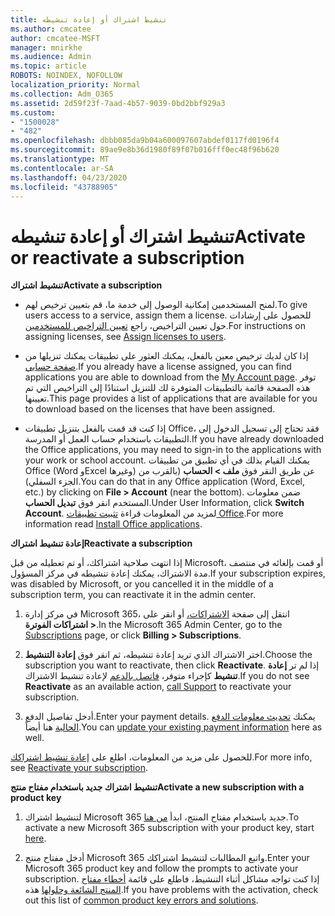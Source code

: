 ```yaml
---
title: تنشيط اشتراك أو إعادة تنشيطه
ms.author: cmcatee
author: cmcatee-MSFT
manager: mnirkhe
ms.audience: Admin
ms.topic: article
ROBOTS: NOINDEX, NOFOLLOW
localization_priority: Normal
ms.collection: Adm_O365
ms.assetid: 2d59f23f-7aad-4b57-9039-0bd2bbf929a3
ms.custom:
- "1500028"
- "482"
ms.openlocfilehash: dbbb085da9b04a600097607abdef0117fd0196f4
ms.sourcegitcommit: 89ae9e8b36d1980f89f07b016fff0ec48f96b620
ms.translationtype: MT
ms.contentlocale: ar-SA
ms.lasthandoff: 04/23/2020
ms.locfileid: "43788905"
---
```

# <a name="activate-or-reactivate-a-subscription"></a><span data-ttu-id="10189-102">تنشيط اشتراك أو إعادة تنشيطه</span><span class="sxs-lookup"><span data-stu-id="10189-102">Activate or reactivate a subscription</span></span>

<span data-ttu-id="10189-103">**تنشيط اشتراك**</span><span class="sxs-lookup"><span data-stu-id="10189-103">**Activate a subscription**</span></span>

- <span data-ttu-id="10189-104">لمنح المستخدمين إمكانية الوصول إلى خدمة ما، قم بتعيين ترخيص لهم.</span><span class="sxs-lookup"><span data-stu-id="10189-104">To give users access to a service, assign them a license.</span></span> <span data-ttu-id="10189-105">للحصول على إرشادات حول تعيين التراخيص، راجع [تعيين التراخيص للمستخدمين](https://docs.microsoft.com/microsoft-365/admin/manage/assign-licenses-to-users?view=o365-worldwide).</span><span class="sxs-lookup"><span data-stu-id="10189-105">For instructions on assigning licenses, see [Assign licenses to users](https://docs.microsoft.com/microsoft-365/admin/manage/assign-licenses-to-users?view=o365-worldwide).</span></span> 

- <span data-ttu-id="10189-106">إذا كان لديك ترخيص معين بالفعل، يمكنك العثور على تطبيقات يمكنك تنزيلها من [صفحة حسابي](https://portal.office.com/account/#installs).</span><span class="sxs-lookup"><span data-stu-id="10189-106">If you already have a license assigned, you can find applications you are able to download from the [My Account page](https://portal.office.com/account/#installs).</span></span> <span data-ttu-id="10189-107">توفر هذه الصفحة قائمة بالتطبيقات المتوفرة لك للتنزيل استنادًا إلى التراخيص التي تم تعيينها.</span><span class="sxs-lookup"><span data-stu-id="10189-107">This page provides a list of applications that are available for you to download based on the licenses that have been assigned.</span></span> 

- <span data-ttu-id="10189-108">إذا كنت قد قمت بالفعل بتنزيل تطبيقات Office، فقد تحتاج إلى تسجيل الدخول إلى التطبيقات باستخدام حساب العمل أو المدرسة.</span><span class="sxs-lookup"><span data-stu-id="10189-108">If you have already downloaded the Office applications, you may need to sign-in to the applications with your work or school account.</span></span> <span data-ttu-id="10189-109">يمكنك القيام بذلك في أي تطبيق من تطبيقات Office (Word وExcel وغيرها) عن طريق النقر فوق **ملف > الحساب** (بالقرب من الجزء السفلي).</span><span class="sxs-lookup"><span data-stu-id="10189-109">You can do that in any Office application (Word, Excel, etc.) by clicking on **File > Account** (near the bottom).</span></span> <span data-ttu-id="10189-110">ضمن معلومات المستخدم انقر فوق **تبديل الحساب**.</span><span class="sxs-lookup"><span data-stu-id="10189-110">Under User Information, click **Switch Account**.</span></span> <span data-ttu-id="10189-111">لمزيد من المعلومات قراءة [تثبيت تطبيقات Office](https://docs.microsoft.com/microsoft-365/admin/setup/install-applications).</span><span class="sxs-lookup"><span data-stu-id="10189-111">For more information read [Install Office applications](https://docs.microsoft.com/microsoft-365/admin/setup/install-applications).</span></span> 

<span data-ttu-id="10189-112">**إعادة تنشيط اشتراك**</span><span class="sxs-lookup"><span data-stu-id="10189-112">**Reactivate a subscription**</span></span>

<span data-ttu-id="10189-113">إذا انتهت صلاحية اشتراكك، أو تم تعطيله من قبل Microsoft، أو قمت بإلغائه في منتصف مدة الاشتراك، يمكنك إعادة تنشيطه في مركز المسؤول.</span><span class="sxs-lookup"><span data-stu-id="10189-113">If your subscription expires, was disabled by Microsoft, or you cancelled it in the middle of a subscription term, you can reactivate it in the admin center.</span></span>
  
1. <span data-ttu-id="10189-114">في مركز إدارة Microsoft 365، انتقل إلى صفحة [الاشتراكات،](https://go.microsoft.com/fwlink/p/?linkid=842054) أو انقر على **اشتراكات الفوترة >**.</span><span class="sxs-lookup"><span data-stu-id="10189-114">In the Microsoft 365 Admin Center, go to the [Subscriptions](https://go.microsoft.com/fwlink/p/?linkid=842054) page, or click **Billing > Subscriptions**.</span></span>

2. <span data-ttu-id="10189-115">اختر الاشتراك الذي تريد إعادة تنشيطه، ثم انقر فوق **إعادة التنشيط**.</span><span class="sxs-lookup"><span data-stu-id="10189-115">Choose the subscription you want to reactivate, then click **Reactivate**.</span></span> <span data-ttu-id="10189-116">إذا لم تر **إعادة تنشيط** كإجراء متوفر، [فاتصل بالدعم](https://support.office.com/article/call-support-32a17ca7-6fa0-4870-8a8d-e25ba4ccfd4b) لإعادة تنشيط الاشتراك.</span><span class="sxs-lookup"><span data-stu-id="10189-116">If you do not see **Reactivate** as an available action, [call Support](https://support.office.com/article/call-support-32a17ca7-6fa0-4870-8a8d-e25ba4ccfd4b) to reactivate your subscription.</span></span>

3. <span data-ttu-id="10189-117">أدخل تفاصيل الدفع.</span><span class="sxs-lookup"><span data-stu-id="10189-117">Enter your payment details.</span></span> <span data-ttu-id="10189-118">يمكنك [تحديث معلومات الدفع الحالية](https://docs.microsoft.com/microsoft-365/commerce/billing-and-payments/add-update-or-remove-credit-card-or-bank-account?view=o365-worldwide) هنا أيضاً.</span><span class="sxs-lookup"><span data-stu-id="10189-118">You can [update your existing payment information](https://docs.microsoft.com/microsoft-365/commerce/billing-and-payments/add-update-or-remove-credit-card-or-bank-account?view=o365-worldwide) here as well.</span></span>

<span data-ttu-id="10189-119">للحصول على مزيد من المعلومات، اطلع على [إعادة تنشيط اشتراكك](https://docs.microsoft.com/office365/admin/subscriptions-and-billing/reactivate-your-subscription).</span><span class="sxs-lookup"><span data-stu-id="10189-119">For more info, see [Reactivate your subscription](https://docs.microsoft.com/office365/admin/subscriptions-and-billing/reactivate-your-subscription).</span></span>

<span data-ttu-id="10189-120">**تنشيط اشتراك جديد باستخدام مفتاح منتج**</span><span class="sxs-lookup"><span data-stu-id="10189-120">**Activate a new subscription with a product key**</span></span>

1. <span data-ttu-id="10189-121">لتنشيط اشتراك Microsoft 365 جديد باستخدام مفتاح المنتج، ابدأ [من هنا](https://support.office.com/article/where-to-enter-your-office-product-key-0a82e5ae-739e-4b92-a6f4-2ec780c185db).</span><span class="sxs-lookup"><span data-stu-id="10189-121">To activate a new Microsoft 365 subscription with your product key, start [here](https://support.office.com/article/where-to-enter-your-office-product-key-0a82e5ae-739e-4b92-a6f4-2ec780c185db).</span></span> 

2. <span data-ttu-id="10189-122">أدخل مفتاح منتج Microsoft 365 واتبع المطالبات لتنشيط اشتراكك.</span><span class="sxs-lookup"><span data-stu-id="10189-122">Enter your Microsoft 365 product key and follow the prompts to activate your subscription.</span></span> <span data-ttu-id="10189-123">إذا كنت تواجه مشاكل أثناء التنشيط، فاطلع على قائمة [أخطاء مفتاح المنتج الشائعة وحلولها](https://docs.microsoft.com/microsoft-365/commerce/product-key-errors-and-solutions) هذه.</span><span class="sxs-lookup"><span data-stu-id="10189-123">If you have problems with the activation, check out this list of [common product key errors and solutions](https://docs.microsoft.com/microsoft-365/commerce/product-key-errors-and-solutions).</span></span>
